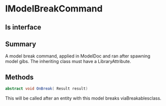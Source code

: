 # IModelBreakCommand

## Is interface

## Summary

A model break command, applied in ModelDoc and ran after spawning model gibs. The inheriting class must have a LibraryAttribute.
## Methods

```c#
abstract void OnBreak( Result result) 
```
This will be called after an entity with this model breaks viaBreakablesclass.
